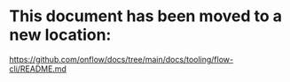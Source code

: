 # This document has been moved to a new location:

https://github.com/onflow/docs/tree/main/docs/tooling/flow-cli/README.md
